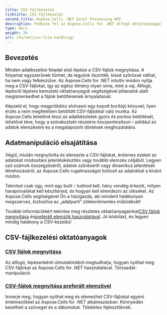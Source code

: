 ```yaml
---
title: CSV-fájlkezelés
linktitle: CSV-fájlkezelés
second_title: Aspose.Cells .NET Excel Processing API
description: Fedezze fel az Aspose.Cells for .NET átfogó oktatóanyagait a CSV-fájlok kezeléséről, beleértve az adatok egyszerű és hatékony megnyitását, elemzését és kezelését.
type: docs
weight: 26
url: /hu/net/csv-file-handling/
---
```

## Bevezetés

Minden adatkezelési feladat első lépése a CSV-fájlok megnyitása. A folyamat egyszerűnek tűnhet, de legyünk őszinték, kissé szőrössé válhat, ha nem vagy felkészülve. Az Aspose.Cells for .NET intuitív módon nyitja meg a CSV-fájlokat, így az egész élmény olyan sima, mint a vaj. Átfogó, lépésről lépésre bemutató oktatóanyagok segítségével pillanatok alatt megismerkedhet a fájlok betöltésének árnyalataival. 

Képzeld el, hogy megpróbálsz elolvasni egy kopott borítójú könyvet; ilyen érzés a nem megfelelően betöltött CSV-fájlokkal való munka. Az Aspose.Cells lehetővé teszi az adatkészletek gyors és pontos betöltését, lehetővé téve, hogy a szórakoztató részekre összpontosítson – például az adatok elemzésére és a megalapozott döntések meghozatalára. 

## Adatmanipuláció elsajátítása 

Végül, miután megnyitotta és elemezte a CSV-fájlokat, érdemes ezeket az adatokat módosítani jelentéskészítés vagy további elemzés céljából. Legyen szó számok összegzéséről, adatok szűréséről vagy dinamikus jelentések létrehozásáról, az Aspose.Cells rugalmasságot biztosít az adatokkal a kívánt módon.

Tekintsd csak úgy, mint egy bulit – tudnod kell, hány vendég érkezik, milyen harapnivalókat kell készítened, és hogyan kell elrendezni az üléseket. Az Aspose.Cells segítségével Ön a házigazda, aki mindent hatékonyan megszervez, biztosítva az „adatparti” zökkenőmentes működését! 

 További információkért tekintse meg részletes oktatóanyagainkat[CSV fájlok megnyitása](./csv-file-opening-csv-files/) és[preferált elemzők használatával](./csv-file-opening-csv-files-with-preferred-parser/). Jó kódolást, és legyen mindig hatékony a CSV-kezelés!


## CSV-fájlkezelési oktatóanyagok
### [CSV fájlok megnyitása](./csv-file-opening-csv-files/)
Az átfogó, lépésenkénti útmutatónkból megtudhatja, hogyan nyithat meg CSV-fájlokat az Aspose.Cells for .NET használatával. Törzsadat-manipuláció.
### [CSV-fájlok megnyitása preferált elemzővel](./csv-file-opening-csv-files-with-preferred-parser/)
Ismerje meg, hogyan nyithat meg és elemezhet CSV-fájlokat egyéni értelmezőkkel az Aspose.Cells for .NET alkalmazásban. Könnyedén kezelheti a szöveget és a dátumokat. Tökéletes fejlesztőknek.